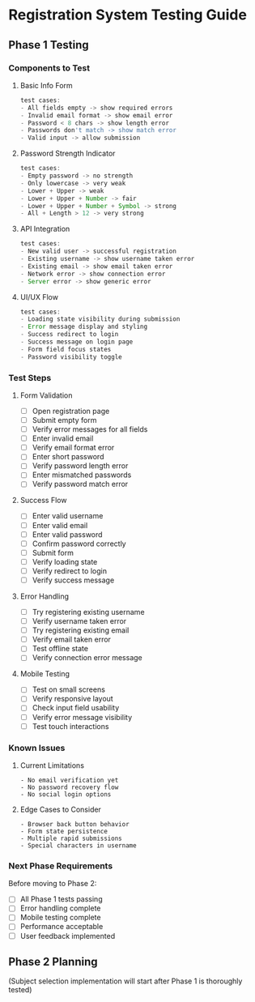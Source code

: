 # Registration System Testing Guide

## Phase 1 Testing

### Components to Test

1. Basic Info Form

   ```typescript
   test cases:
   - All fields empty -> show required errors
   - Invalid email format -> show email error
   - Password < 8 chars -> show length error
   - Passwords don't match -> show match error
   - Valid input -> allow submission
   ```

2. Password Strength Indicator

   ```typescript
   test cases:
   - Empty password -> no strength
   - Only lowercase -> very weak
   - Lower + Upper -> weak
   - Lower + Upper + Number -> fair
   - Lower + Upper + Number + Symbol -> strong
   - All + Length > 12 -> very strong
   ```

3. API Integration

   ```typescript
   test cases:
   - New valid user -> successful registration
   - Existing username -> show username taken error
   - Existing email -> show email taken error
   - Network error -> show connection error
   - Server error -> show generic error
   ```

4. UI/UX Flow
   ```typescript
   test cases:
   - Loading state visibility during submission
   - Error message display and styling
   - Success redirect to login
   - Success message on login page
   - Form field focus states
   - Password visibility toggle
   ```

### Test Steps

1. Form Validation

   - [ ] Open registration page
   - [ ] Submit empty form
   - [ ] Verify error messages for all fields
   - [ ] Enter invalid email
   - [ ] Verify email format error
   - [ ] Enter short password
   - [ ] Verify password length error
   - [ ] Enter mismatched passwords
   - [ ] Verify password match error

2. Success Flow

   - [ ] Enter valid username
   - [ ] Enter valid email
   - [ ] Enter valid password
   - [ ] Confirm password correctly
   - [ ] Submit form
   - [ ] Verify loading state
   - [ ] Verify redirect to login
   - [ ] Verify success message

3. Error Handling

   - [ ] Try registering existing username
   - [ ] Verify username taken error
   - [ ] Try registering existing email
   - [ ] Verify email taken error
   - [ ] Test offline state
   - [ ] Verify connection error message

4. Mobile Testing
   - [ ] Test on small screens
   - [ ] Verify responsive layout
   - [ ] Check input field usability
   - [ ] Verify error message visibility
   - [ ] Test touch interactions

### Known Issues

1. Current Limitations

   ```
   - No email verification yet
   - No password recovery flow
   - No social login options
   ```

2. Edge Cases to Consider
   ```
   - Browser back button behavior
   - Form state persistence
   - Multiple rapid submissions
   - Special characters in username
   ```

### Next Phase Requirements

Before moving to Phase 2:

- [ ] All Phase 1 tests passing
- [ ] Error handling complete
- [ ] Mobile testing complete
- [ ] Performance acceptable
- [ ] User feedback implemented

## Phase 2 Planning

(Subject selection implementation will start after Phase 1 is thoroughly tested)
